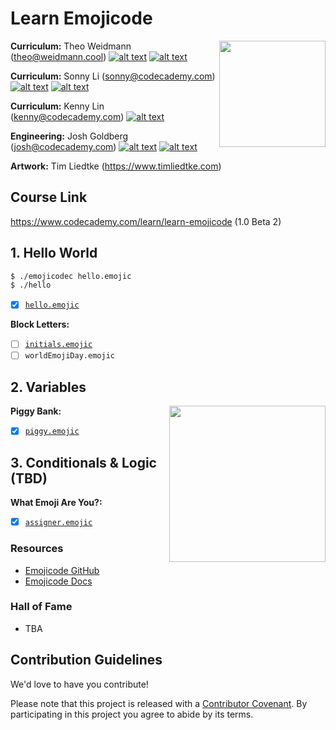 # Learn Emojicode

<a href="https://www.codecademy.com" target="_blank"><img src="https://github.com/Codecademy/learn-cpp/blob/master/logo.png" align="right" width=170;></a>

<!-- [![](https://img.shields.io/badge/language-English-blue.svg)](./README.md) -->

**Curriculum:** Theo Weidmann (theo@weidmann.cool) [![alt text][1]][1.1] [![alt text][2]][2.1]

**Curriculum:** Sonny Li (sonny@codecademy.com) [![alt text][1]][1.2] [![alt text][2]][2.2]

<!-- links to social media icons -->

[1]: http://i.imgur.com/wWzX9uB.png (twitter icon without padding)
[2]: http://i.imgur.com/9I6NRUm.png (github icon without padding)

<!-- links to social media accounts -->

[1.1]: https://www.twitter.com/thbwd
[1.2]: https://www.twitter.com/sonnynomnom
[1.4]: https://www.twitter.com/joshuakgoldberg

[2.1]: https://www.github.com/thbwd
[2.2]: https://www.github.com/sonnynomnom
[2.3]: https://github.com/LinKCoding
[2.4]: https://www.github.com/joshuakgoldberg
    
**Curriculum:** Kenny Lin (kenny@codecademy.com) [![alt text][2]][2.3]

**Engineering:** Josh Goldberg (josh@codecademy.com) [![alt text][1]][1.4] [![alt text][2]][2.4]

**Artwork:** Tim Liedtke (https://www.timliedtke.com)

## Course Link ##

https://www.codecademy.com/learn/learn-emojicode (1.0 Beta 2)

## 1. Hello World ##

```bash
$ ./emojicodec hello.emojic
$ ./hello
```

- [x] [`hello.emojic`](https://github.com/Codecademy/learn-emojicode/blob/master/1-hello-world/hello.emojic)  

**Block Letters:**

- [ ] [`initials.emojic`](https://github.com/Codecademy/learn-emojicode/blob/master/1-hello-world/block-letters/initials.emojic)
- [ ] `worldEmojiDay.emojic`

## 2. Variables ##

**Piggy Bank:**
<img src="https://github.com/Codecademy/learn-cpp/blob/master/2-variables/piggy-bank/piggy-bank.gif" align="right" width=250;>

- [x] [`piggy.emojic`](2-variables/piggy-bank/piggy.emojic)

## 3. Conditionals & Logic (TBD) ##

**What Emoji Are You?:**
- [x] [`assigner.emojic`](3-conditionals/assigner/assigner.emojic)

### Resources ###

* [Emojicode GitHub](https://github.com/emojicode)
* [Emojicode Docs](https://www.emojicode.org/docs/)

### Hall of Fame ###

* TBA

## Contribution Guidelines

We'd love to have you contribute! 

Please note that this project is released with a [Contributor Covenant](https://www.contributor-covenant.org).
By participating in this project you agree to abide by its terms.
